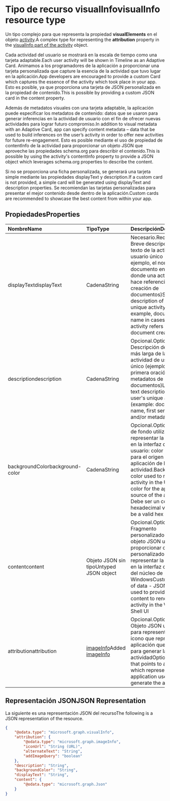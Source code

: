 # <a name="visualinfo-resource-type"></a><span data-ttu-id="90ca8-101">Tipo de recurso visualInfo</span><span class="sxs-lookup"><span data-stu-id="90ca8-101">visualInfo resource type</span></span>

<span data-ttu-id="90ca8-102">Un tipo complejo para que representa la propiedad **visualElements** en el objeto [activity](../resources/projectrome_activity.md).</span><span class="sxs-lookup"><span data-stu-id="90ca8-102">A complex type for representing the **attribution** property in the [visualInfo part of the activity](../resources/projectrome_activity.md) object.</span></span>

<span data-ttu-id="90ca8-103">Cada actividad del usuario se mostrará en la escala de tiempo como una tarjeta adaptable.</span><span class="sxs-lookup"><span data-stu-id="90ca8-103">Each user activity will be shown in Timeline as an Adaptive Card.</span></span> <span data-ttu-id="90ca8-104">Animamos a los programadores de la aplicación a proporcionar una tarjeta personalizada que capture la esencia de la actividad que tuvo lugar en la aplicación.</span><span class="sxs-lookup"><span data-stu-id="90ca8-104">App developers are encouraged to provide a custom Card which captures the essence of the activity which took place in your app.</span></span> <span data-ttu-id="90ca8-105">Esto es posible, ya que proporciona una tarjeta de JSON personalizada en la propiedad de contenido.</span><span class="sxs-lookup"><span data-stu-id="90ca8-105">This is possible by providing a custom JSON card in the content property.</span></span>

<span data-ttu-id="90ca8-106">Además de metadatos visuales con una tarjeta adaptable, la aplicación puede especificar los metadatos de contenido: datos que se usaron para generar inferencias en la actividad de usuario con el fin de ofrecer nuevas actividades para lograr futuro compromiso.</span><span class="sxs-lookup"><span data-stu-id="90ca8-106">In addition to visual metadata with an Adaptive Card, app can specify content metadata – data that be used to build inferences on the user’s activity in order to offer new activities for future re-engagement.</span></span> <span data-ttu-id="90ca8-107">Esto es posible mediante el uso de propiedad de contentInfo de la actividad para proporcionar un objeto JSON que aproveche las propiedades schema.org para describir el contenido.</span><span class="sxs-lookup"><span data-stu-id="90ca8-107">This is possible by using the activity's contentInfo property to provide a JSON object which leverages schema.org properties to describe the content.</span></span>

<span data-ttu-id="90ca8-108">Si no se proporciona una ficha personalizada, se generará una tarjeta simple mediante las propiedades displayText y description.</span><span class="sxs-lookup"><span data-stu-id="90ca8-108">If a custom card is not provided, a simple card will be generated using displayText and description properties.</span></span> <span data-ttu-id="90ca8-109">Se recomiendan las tarjetas personalizadas para presentar el mejor contenido desde dentro de la aplicación.</span><span class="sxs-lookup"><span data-stu-id="90ca8-109">Custom cards are recommended to showcase the best content from within your app.</span></span>

## <a name="properties"></a><span data-ttu-id="90ca8-110">Propiedades</span><span class="sxs-lookup"><span data-stu-id="90ca8-110">Properties</span></span>

|<span data-ttu-id="90ca8-111">Nombre</span><span class="sxs-lookup"><span data-stu-id="90ca8-111">Name</span></span> | <span data-ttu-id="90ca8-112">Tipo</span><span class="sxs-lookup"><span data-stu-id="90ca8-112">Type</span></span> | <span data-ttu-id="90ca8-113">Descripción</span><span class="sxs-lookup"><span data-stu-id="90ca8-113">Description</span></span>|
|:----|:------|:-----------|
|<span data-ttu-id="90ca8-114">displayText</span><span class="sxs-lookup"><span data-stu-id="90ca8-114">displayText</span></span> | <span data-ttu-id="90ca8-115">Cadena</span><span class="sxs-lookup"><span data-stu-id="90ca8-115">String</span></span> | <span data-ttu-id="90ca8-116">Necesario.</span><span class="sxs-lookup"><span data-stu-id="90ca8-116">Required.</span></span> <span data-ttu-id="90ca8-117">Breve descripción de texto de la actividad de usuario único (por ejemplo, el nombre de documento en los casos donde una actividad hace referencia a la creación de documentos)</span><span class="sxs-lookup"><span data-stu-id="90ca8-117">Short text description of the user's unique activity (for example, document name in cases where an activity refers to document creation)</span></span>|
|<span data-ttu-id="90ca8-118">description</span><span class="sxs-lookup"><span data-stu-id="90ca8-118">description</span></span> | <span data-ttu-id="90ca8-119">Cadena</span><span class="sxs-lookup"><span data-stu-id="90ca8-119">String</span></span> | <span data-ttu-id="90ca8-120">Opcional.</span><span class="sxs-lookup"><span data-stu-id="90ca8-120">Optional.</span></span> <span data-ttu-id="90ca8-121">Descripción de texto más larga de la actividad de usuario único (ejemplo: nombre, primera oración y metadatos de documentos)</span><span class="sxs-lookup"><span data-stu-id="90ca8-121">Longer text description of the user's unique activity (example: document name, first sentence, and/or metadata)</span></span>|
|<span data-ttu-id="90ca8-122">backgroundColor</span><span class="sxs-lookup"><span data-stu-id="90ca8-122">background-color</span></span> | <span data-ttu-id="90ca8-123">Cadena</span><span class="sxs-lookup"><span data-stu-id="90ca8-123">String</span></span> | <span data-ttu-id="90ca8-124">Opcional.</span><span class="sxs-lookup"><span data-stu-id="90ca8-124">Optional.</span></span> <span data-ttu-id="90ca8-125">Color de fondo utilizado para representar la actividad en la interfaz de usuario: color de marca para el origen de la aplicación de la actividad.</span><span class="sxs-lookup"><span data-stu-id="90ca8-125">Background color used to render the activity in the UI - brand color for the application source of the activity.</span></span> <span data-ttu-id="90ca8-126">Debe ser un color hexadecimal válido</span><span class="sxs-lookup"><span data-stu-id="90ca8-126">Must be a valid hex color</span></span>|
|<span data-ttu-id="90ca8-127">content</span><span class="sxs-lookup"><span data-stu-id="90ca8-127">content</span></span> | <span data-ttu-id="90ca8-128">Objeto JSON sin tipo</span><span class="sxs-lookup"><span data-stu-id="90ca8-128">Untyped JSON object</span></span> | <span data-ttu-id="90ca8-129">Opcional.</span><span class="sxs-lookup"><span data-stu-id="90ca8-129">Optional.</span></span> <span data-ttu-id="90ca8-130">Fragmento personalizado de datos: objeto JSON usado para proporcionar contenido personalizado para representar la actividad en la interfaz de usuario del núcleo de Windows</span><span class="sxs-lookup"><span data-stu-id="90ca8-130">Custom piece of data - JSON object used to provide custom content to render the activity in the Windows Shell UI</span></span>|
|<span data-ttu-id="90ca8-131">attribution</span><span class="sxs-lookup"><span data-stu-id="90ca8-131">attribution</span></span> | <span data-ttu-id="90ca8-132">[imageInfo](../resources/projectrome_imageinfo.md)</span><span class="sxs-lookup"><span data-stu-id="90ca8-132">Added [imageInfo](../resources/projectrome_imageinfo.md)</span></span> | <span data-ttu-id="90ca8-133">Opcional.</span><span class="sxs-lookup"><span data-stu-id="90ca8-133">Optional.</span></span> <span data-ttu-id="90ca8-134">Objeto JSON usado para representar un icono que representa la aplicación que se usa para generar la actividad</span><span class="sxs-lookup"><span data-stu-id="90ca8-134">Optional; URI that points to an icon which represents the application used to generate the activity</span></span>|

## <a name="json-representation"></a><span data-ttu-id="90ca8-135">Representación JSON</span><span class="sxs-lookup"><span data-stu-id="90ca8-135">JSON Representation</span></span>

<span data-ttu-id="90ca8-136">La siguiente es una representación JSON del recurso</span><span class="sxs-lookup"><span data-stu-id="90ca8-136">The following is a JSON representation of the resource.</span></span>

<!-- {
  "blockType": "resource",
  "optionalProperties": [
    "attribution",
    "description",
    "backgroundColor",
    "content"
  ],
  "@odata.type": "microsoft.graph.visualInfo"
}-->

```json
{
    "@odata.type": "microsoft.graph.visualInfo",
    "attribution": {
        "@odata.type": "microsoft.graph.imageInfo",
        "iconUrl": "String (URL)",
        "alternateText": "String",
        "addImageQuery": "boolean"
    },
    "description": "String",
    "backgroundColor": "String",
    "displayText": "String",
    "content": {
        "@odata.type": "microsoft.graph.Json"
    }
}
```

<!-- uuid: 8fcb5dbc-d5aa-4681-8e31-b001d5168d79
2017-06-07 14:57:30 UTC -->
<!-- {
  "type": "#page.annotation",
  "description": "visualinfo resource",
  "keywords": "",
  "section": "documentation",
  "tocPath": ""
}-->
